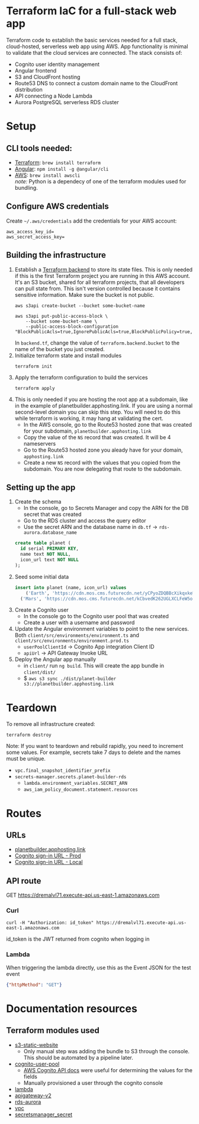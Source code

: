 # Terraform IaC for a full-stack web app
Terraform code to establish the basic services needed for a full stack, cloud-hosted, serverless web app using AWS. App functionality is minimal to validate that the cloud services are connected. The stack consists of:
- Cognito user identity management
- Angular frontend
- S3 and CloudFront hosting
- Route53 DNS to connect a custom domain name to the CloudFront distribution
- API connecting a Node Lambda
- Aurora PostgreSQL serverless RDS cluster

# Setup
## CLI tools needed:
- [Terraform](https://formulae.brew.sh/formula/terraform): `brew install terraform`
- [Angular](https://angular.io/guide/setup-local#install-the-angular-cli): `npm install -g @angular/cli`
- [AWS](https://formulae.brew.sh/formula/awscli): `brew install awscli`  
_note:_ Python is a dependecy of one of the terraform modules used for bundling.

## Configure AWS credentials
Create `~/.aws/credentials` add the credentials for your AWS account:
```
aws_access_key_id=
aws_secret_access_key=
```

## Building the infrastructure
1) Establish a [Terraform backend](https://developer.hashicorp.com/terraform/language/settings/backends/configuration) to store its state files. This is only needed if this is the first Terraform project you are running in this AWS account. It's an S3 bucket, shared for all terraform projects, that all developers can pull state from. This isn't version controlled because it contains sensitive information. Make sure the bucket is not public.
    ```
    aws s3api create-bucket --bucket some-bucket-name

    aws s3api put-public-access-block \
        --bucket some-bucket-name \
        --public-access-block-configuration "BlockPublicAcls=true,IgnorePublicAcls=true,BlockPublicPolicy=true,RestrictPublicBuckets=true"
    ```
    In `backend.tf`, change the value of `terraform.backend.bucket` to the name of the bucket you just created.
2) Initialize terraform state and install modules
    ```
    terraform init
    ```
3) Apply the terraform configuration to build the services
    ```
    terraform apply
    ```
4) This is only needed if you are hosting the root app at a subdomain, like in the example of planetbuilder.apphosting.link. If you are using a normal second-level domain you can skip this step. You will need to do this while terraform is working, it may hang at validating the cert.
    - In the AWS console, go to the Route53 hosted zone that was created for your subdomain, `planetbuilder.apphosting.link`
    - Copy the value of the `NS` record that was created. It will be 4 nameservers
    - Go to the Route53 hosted zone you aleady have for your domain, `apphosting.link`
    - Create a new `NS` record with the values that you copied from the subdomain. You are now delegating that route to the subdomain.

## Setting up the app
1) Create the schema
    - In the console, go to Secrets Manager and copy the ARN for the DB secret that was created
    - Go to the RDS cluster and access the query editor
    - Use the secret ARN and the database name in `db.tf` -> `rds-aurora.database_name`
    ```sql
    create table planet (
      id serial PRIMARY KEY,
      name text NOT NULL,
      icon_url text NOT NULL
    );
    ```
2) Seed some initial data
    ```sql
    insert into planet (name, icon_url) values
	    ('Earth', 'https://cdn.mos.cms.futurecdn.net/yCPyoZDQBBcXikqxkeW2jJ-1200-80.jpg'),
      ('Mars', 'https://cdn.mos.cms.futurecdn.net/kCbvedK262UGLXCLFeW5oS.jpg');
    ```
3) Create a Cognito user
    - In the console go to the Cognito user pool that was created
    - Create a user with a username and password
4) Update the Angular environment variables to point to the new services. Both `client/src/environments/environment.ts` and `client/src/environments/environment.prod.ts`
    - `userPoolClientId` -> Cognito App integration Client ID
    - `apiUrl` -> API Gateway Invoke URL
5) Deploy the Angular app manually
    - in `client/` run `ng build`. This will create the app bundle in `client/dist/`
    - $ `aws s3 sync ./dist/planet-builder s3://planetbuilder.apphosting.link`

# Teardown
To remove all infrastructure created:
```
terraform destroy
```

Note: If you want to teardown and rebuild rapidly, you need to increment some values. For example, secrets take 7 days to delete and the names must be unique.
- `vpc.final_snapshot_identifier_prefix`
- `secrets-manager.secrets.planet-builder-rds`
  - `lambda.environment_variables.SECRET_ARN`
  - `aws_iam_policy_document.statement.resources`

# Routes

## URLs
- [planetbuilder.apphosting.link](https://www.planetbuilder.apphosting.link/)
- [Cognito sign-in URL - Prod](https://planetbuilder.auth.us-east-1.amazoncognito.com/login?client_id=fo65f9mfsft0phc90kuefck1p&response_type=code&scope=email+openid&redirect_uri=https%3A%2F%2Fwww.planetbuilder.apphosting.link%2F)
- [Cognito sign-in URL - Local](https://planetbuilder.auth.us-east-1.amazoncognito.com/login?client_id=fo65f9mfsft0phc90kuefck1p&response_type=code&scope=email+openid&redirect_uri=http%3A%2F%2Flocalhost%3A4200%2F)

## API route
GET https://dremalvl71.execute-api.us-east-1.amazonaws.com  
### Curl
```
curl -H "Authorization: id_token" https://dremalvl71.execute-api.us-east-1.amazonaws.com
```
id_token is the JWT returned from cognito when logging in
### Lambda
When triggering the lambda directly, use this as the Event JSON for the test event
```json
{"httpMethod": "GET"}
```

# Documentation resources

## Terraform modules used
- [s3-static-website](https://registry.terraform.io/modules/cn-terraform/s3-static-website/aws/latest)
  - Only manual step was adding the bundle to S3 through the console. This should be automated by a pipeline later.
- [cognito-user-pool](https://registry.terraform.io/modules/lgallard/cognito-user-pool/aws/latest)
  - [AWS Cognito API docs](https://docs.aws.amazon.com/cognito-user-identity-pools/latest/APIReference/API_CreateUserPoolClient.html) were useful for determining the values for the fields
  - Manually provisioned a user through the cognito console
- [lambda](https://registry.terraform.io/modules/terraform-aws-modules/lambda/aws/latest)
- [apigateway-v2](https://registry.terraform.io/modules/terraform-aws-modules/apigateway-v2/aws/latest)
- [rds-aurora](https://registry.terraform.io/modules/terraform-aws-modules/rds-aurora/aws/latest)
- [vpc](https://registry.terraform.io/modules/terraform-aws-modules/vpc/aws/latest)
- [secretsmanager_secret](https://registry.terraform.io/providers/hashicorp/aws/latest/docs/resources/secretsmanager_secret)
